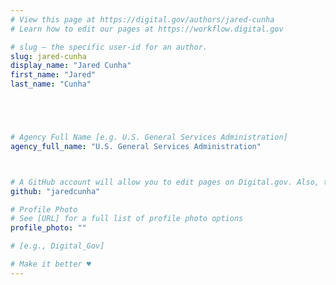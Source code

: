 ```yaml
---
# View this page at https://digital.gov/authors/jared-cunha
# Learn how to edit our pages at https://workflow.digital.gov

# slug — the specific user-id for an author.
slug: jared-cunha
display_name: "Jared Cunha"
first_name: "Jared"
last_name: "Cunha"





# Agency Full Name [e.g. U.S. General Services Administration]
agency_full_name: "U.S. General Services Administration"



# A GitHub account will allow you to edit pages on Digital.gov. Also, the image used in your GitHub account can be used to populate your digital.gov profile photo. Learn more about getting a Github account at [URL]
github: "jaredcunha"

# Profile Photo
# See [URL] for a full list of profile photo options
profile_photo: ""

# [e.g., Digital_Gov]

# Make it better ♥
---
```

